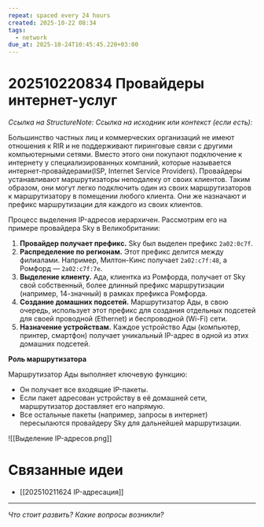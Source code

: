 ```yaml
---
repeat: spaced every 24 hours
created: 2025-10-22 08:34
tags:
  - network
due_at: 2025-10-24T10:45:45.220+03:00
---
```

# 202510220834 Провайдеры интернет-услуг

*Ссылка на StructureNote:*
*Ссылка на исходник или контекст (если есть):*

Большинство частных лиц и коммерческих организаций не имеют отношения к RIR и не поддерживают пиринговые связи с другими компьютерными сетями. Вместо этого они покупают подключение к интернету у специализированных компаний, которые называется интернет-провайдерами(ISP, Internet Service Providers). Провайдеры устанавливают маршрутизаторы неподалеку от своих клиентов. Таким образом, они могут легко подключить один из своих маршрутизаторов к маршрутизатору в помещении любого клиента. Они же назначают и префикс маршрутизации для каждого из своих клиентов.

Процесс выделения IP-адресов иерархичен. Рассмотрим его на примере провайдера Sky в Великобритании:

1. **Провайдер получает префикс.** Sky был выделен префикс `2a02:0c7f`.
2. **Распределение по регионам.** Этот префикс делится между филиалами. Например, Милтон-Кинс получает `2a02:c7f:48`, а Ромфорд — `2a02:c7f:7e`.
3. **Выделение клиенту.** Ада, клиентка из Ромфорда, получает от Sky свой собственный, более длинный префикс маршрутизации (например, 14-значный) в рамках префикса Ромфорда.
4. **Создание домашних подсетей.** Маршрутизатор Ады, в свою очередь, использует этот префикс для создания отдельных подсетей для своей проводной (Ethernet) и беспроводной (Wi-Fi) сети.
5. **Назначение устройствам.** Каждое устройство Ады (компьютер, принтер, смартфон) получает уникальный IP-адрес в одной из этих домашних подсетей.

**Роль маршрутизатора**

Маршрутизатор Ады выполняет ключевую функцию:

- Он получает все входящие IP-пакеты.
- Если пакет адресован устройству в её домашней сети, маршрутизатор доставляет его напрямую.
- Все остальные пакеты (например, запросы в интернет) пересылаются провайдеру Sky для дальнейшей маршрутизации.

![[Выделение IP-адресов.png]]

# Связанные идеи

- [[202510211624 IP-адресация]]

---

*Что стоит развить? Какие вопросы возникли?*
